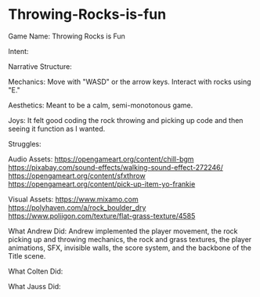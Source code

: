 # Throwing-Rocks-is-fun
Game Name: Throwing Rocks is Fun

Intent: 

Narrative Structure: 

Mechanics: Move with "WASD" or the arrow keys. Interact with rocks using "E."

Aesthetics: Meant to be a calm, semi-monotonous game.

Joys: It felt good coding the rock throwing and picking up code and then seeing it function as I wanted.

Struggles: 

Audio Assets:
https://opengameart.org/content/chill-bgm 
https://pixabay.com/sound-effects/walking-sound-effect-272246/
https://opengameart.org/content/sfxthrow
https://opengameart.org/content/pick-up-item-yo-frankie

Visual Assets:
https://www.mixamo.com
https://polyhaven.com/a/rock_boulder_dry
https://www.poliigon.com/texture/flat-grass-texture/4585


What Andrew Did: Andrew implemented the player movement, the rock picking up and throwing mechanics, the rock and grass textures, the player animations, SFX, invisible walls, the score system, and the backbone of the Title scene.

What Colten Did: 

What Jauss Did:
